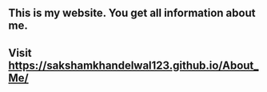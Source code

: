 ## This is my website. You get all information about me.
## Visit https://sakshamkhandelwal123.github.io/About_Me/
